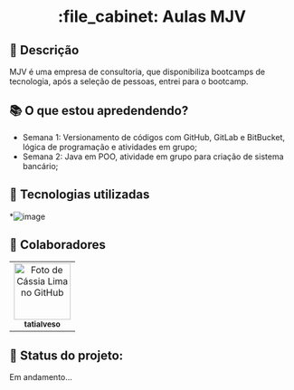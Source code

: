 
<h1 align="center">:file_cabinet: Aulas MJV</h1>

## :memo: Descrição
MJV é uma empresa de consultoria, que disponibiliza bootcamps de tecnologia, após a seleção de pessoas, entrei para o bootcamp.

## :books: O que estou apredendendo?
* Semana 1: Versionamento de códigos com GitHub, GitLab e BitBucket, lógica de programação e atividades em grupo;
* Semana 2: Java em POO, atividade em grupo para criação de sistema bancário;

## :wrench: Tecnologias utilizadas
*![image](https://user-images.githubusercontent.com/89136471/146875059-7c73b38b-0229-47a4-8bf7-bc028823d0ff.png)


## :handshake: Colaboradores
<table>
  <tr>
    <td align="center">
      <a href="https://github.com/cassiarlima">
        <img src="https://avatars.githubusercontent.com/u/89136471?s=400&u=26890b5f16adb2d05e790b6fe94ea64f533f223f&v=4" width="100px;" alt="Foto de Cássia Lima no GitHub"/><br>
        <sub>
          <b>tatialveso</b>
        </sub>
      </a>
    </td>
  </tr>
</table>

## :dart: Status do projeto:
Em andamento...
